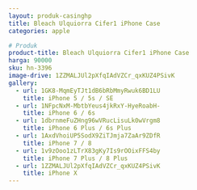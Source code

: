 ```yaml
---
layout: produk-casinghp
title: Bleach Ulquiorra Cifer1 iPhone Case
categories: apple

# Produk
product-title: Bleach Ulquiorra Cifer1 iPhone Case
harga: 90000
sku: hn-3396
image-drive: 1ZZMALJUl2pXfqIAdVZCr_qxKUZ4PSivK
gallery:
  - url: 1GK8-MqmEyTJt1dB6bRbMmyRwuk6BD1LU
    title: iPhone 5 / 5s / SE
  - url: 1NFpcNxM-MbtbYeus4jkRxY-HyeRoabH-
    title: iPhone 6 / 6s
  - url: 1dbrnmeFuZHng96wVRucLisuLk0wVrgm8
    title: iPhone 6 Plus / 6s Plus
  - url: 1AxdVhoiUP5SodX9ZiTJmja7ZaAr9ZDfR
    title: iPhone 7 / 8
  - url: 1v9zOoo1zLTrX83gKy7Is9rOOixFFS4by
    title: iPhone 7 Plus / 8 Plus
  - url: 1ZZMALJUl2pXfqIAdVZCr_qxKUZ4PSivK
    title: iPhone X
---
```

